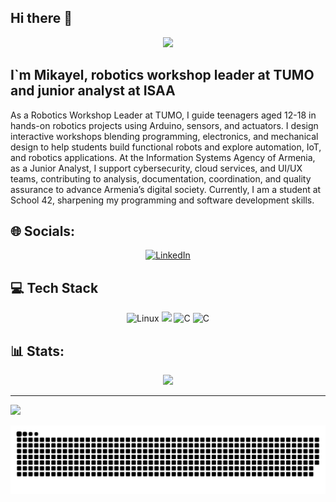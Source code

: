 ## Hi there 👋

<p align="center">
  <img src="https://i.imgur.com/nxSfTG8.gif"/>

## I`m Mikayel, robotics workshop leader at TUMO and junior analyst at ISAA
As a Robotics Workshop Leader at TUMO, I guide teenagers aged 12-18 in hands-on robotics projects using Arduino, sensors, and actuators. I design interactive workshops blending programming, electronics, and mechanical design to help students build functional robots and explore automation, IoT, and robotics applications. At the Information Systems Agency of Armenia, as a Junior Analyst, I support cybersecurity, cloud services, and UI/UX teams, contributing to analysis, documentation, coordination, and quality assurance to advance Armenia’s digital society. Currently, I am a student at School 42, sharpening my programming and software development skills.

## 🌐 Socials:
<div align="center">
  <a href="https://www.linkedin.com/in/mikayel-yolchyan/">
    <img src="https://cdn.jsdelivr.net/gh/devicons/devicon@latest/icons/linkedin/linkedin-original.svg" width="75" alt="LinkedIn" />
  </a>
</div>

## 💻 Tech Stack

<p align="center">
  <img src="https://cdn.jsdelivr.net/gh/devicons/devicon/icons/linux/linux-original.svg" width="75" alt="Linux" />
  <img src="https://cdn.jsdelivr.net/gh/devicons/devicon@latest/icons/vim/vim-original.svg" width="75" alit="Vim"/>
  <img src="https://cdn.jsdelivr.net/gh/devicons/devicon/icons/c/c-original.svg" width="75" alt="C" />
  <img src="https://cdn.jsdelivr.net/gh/devicons/devicon@latest/icons/arduino/arduino-original-wordmark.svg" width="75" alt="C" />
</p>

## 📊 Stats:
<div align="center">
    <img src="https://github-readme-stats.vercel.app/api/top-langs/?username=mikayelyolchyan&theme=shadow_green&hide_border=false&include_all_commits=true&count_private=false&layout=compact">
</div>

---
[![](https://visitcount.itsvg.in/api?id=mikayelyolchyan&icon=0&color=0)](https://visitcount.itsvg.in)

<!-- Proudly created with GPRM ( https://gprm.itsvg.in ) -->
<p align="center">
  <img src="dist/github-snake-dark.svg" alt="GitHub Snake" />
</p>

